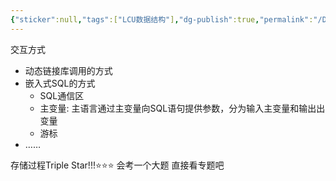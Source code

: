 ```yaml
---
{"sticker":null,"tags":["LCU数据结构"],"dg-publish":true,"permalink":"/DataBase Systems/LCU Database System/第八章 数据库编程/","dgPassFrontmatter":true,"noteIcon":"","created":"2025-06-21T15:04:48.853+08:00","updated":"2025-06-21T15:11:08.060+08:00"}
---
```


交互方式
- 动态链接库调用的方式
- 嵌入式SQL的方式
	- SQL通信区
	- 主变量: 主语言通过主变量向SQL语句提供参数，分为输入主变量和输出出变量
	- 游标
- ……

存储过程Triple Star!!!⭐⭐⭐ 会考一个大题
直接看专题吧

